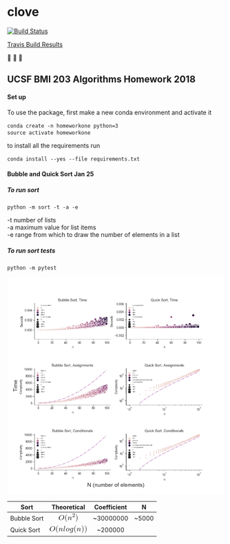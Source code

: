 # clove

[![Build
Status](https://travis-ci.org/sayloren/clove.svg?branch=master)](https://travis-ci.org/sayloren/clove)

[Travis Build Results](https://travis-ci.org/sayloren/clove)

:see_no_evil: :hear_no_evil: :speak_no_evil:

## UCSF BMI 203 Algorithms Homework 2018

#### Set up

To use the package, first make a new conda environment and activate it

```
conda create -n homeworkone python=3
source activate homeworkone
```

to install all the requirements run

```
conda install --yes --file requirements.txt
```

#### Bubble and Quick Sort Jan 25

##### To run sort
```
python -m sort -t -a -e
```

-t number of lists  
-a maximum value for list items  
-e range from which to draw the number of elements in a list  

##### To run sort tests
```
python -m pytest
```

![a](/images/Sorting_time_complexity.png)

| Sort | Theoretical | Coefficient | N |
| ---------- |:----------:|:----------:|:----------:|
| Bubble Sort | ![a](/images/nsquared.gif) | ~30000000 | ~5000 |
| Quick Sort | ![a](/images/nlogn.gif) | ~200000 |  |
